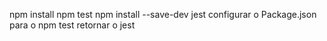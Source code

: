 npm install
npm test
npm install --save-dev jest
configurar o Package.json para o npm test retornar o jest